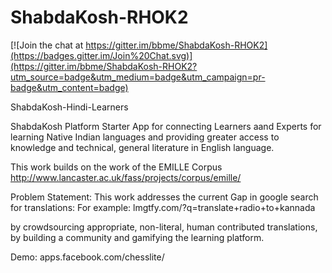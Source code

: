 ShabdaKosh-RHOK2
================

[![Join the chat at https://gitter.im/bbme/ShabdaKosh-RHOK2](https://badges.gitter.im/Join%20Chat.svg)](https://gitter.im/bbme/ShabdaKosh-RHOK2?utm_source=badge&utm_medium=badge&utm_campaign=pr-badge&utm_content=badge)

ShabdaKosh-Hindi-Learners

 ShabdaKosh Platform Starter App for connecting Learners aand Experts for learning Native Indian languages 
 and providing greater access to knowledge and technical, general literature in English language.
 
 This work builds on the work of the EMILLE Corpus
 http://www.lancaster.ac.uk/fass/projects/corpus/emille/

Problem Statement:
This work addresses the current Gap in google search for translations:
For example: lmgtfy.com/?q=translate+radio+to+kannada

by crowdsourcing appropriate, non-literal, human contributed translations, 
by building a community and gamifying the learning platform.

Demo: apps.facebook.com/chesslite/
